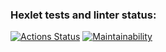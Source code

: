 ### Hexlet tests and linter status:
[![Actions Status](https://github.com/vvnezapnopwnz/backend-project-lvl1/workflows/hexlet-check/badge.svg)](https://github.com/vvnezapnopwnz/backend-project-lvl1/actions)
[![Maintainability](https://api.codeclimate.com/v1/badges/a99a88d28ad37a79dbf6/maintainability)](https://codeclimate.com/github/codeclimate/codeclimate/maintainability)
